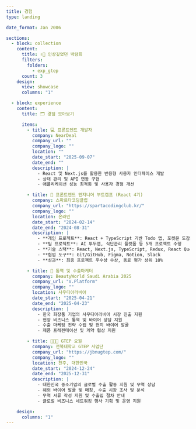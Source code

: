 ```yaml
---
title: 경험
type: landing

date_format: Jan 2006

sections:
  - block: collection
    content:
      title: ✌🏻 인상깊었던 박람회
      filters:
        folders:
          - exp_gtep
      count: 3
    design:
      view: showcase
      columns: "1"

  - block: experience
    content:
      title: 🗂️ 경험 모아보기

      items:
        - title: 💻 프론트엔드 개발자
          company: NearDeal
          company_url: ""
          company_logo: ""
          location: ""
          date_start: "2025-09-07"
          date_end: ""
          description: |
            - React 및 Next.js를 활용한 반응형 사용자 인터페이스 개발
            - 상태 관리 및 API 연동 구현
            - 애플리케이션 성능 최적화 및 사용자 경험 개선

        - title: 🥊 프론트엔드 엔지니어 부트캠프 (React 4기)
          company: 스파르타코딩클럽
          company_url: "https://spartacodingclub.kr/"
          company_logo: ""
          location: 온라인
          date_start: "2024-02-14"
          date_end: "2024-08-31"
          description: |
            - **개인 프로젝트**: React + TypeScript 기반 Todo 앱, 포켓몬 도감, 영화 검색 서비스 개발
            - **팀 프로젝트**: AI 투두앱, 식단관리 플랫폼 등 5개 프로젝트 수행
            - **기술 스택**: React, Next.js, TypeScript, Redux, React Query, Tailwind CSS, Zustand
            - **협업 도구**: Git/GitHub, Figma, Notion, Slack
            - **성과**: 최종 프로젝트 우수상 수상, 동료 평가 상위 10%

        - title: 📢 통역 및 수출마케터
          company: BeautyWorld Saudi Arabia 2025
          company_url: "V.Platform"
          company_logo: ""
          location: 사우디아라비아
          date_start: "2025-04-21"
          date_end: "2025-04-23"
          description: |
            - 한국 화장품 기업의 사우디아라비아 시장 진출 지원
            - 현장 비즈니스 통역 및 바이어 상담 지원
            - 수출 마케팅 전략 수립 및 현지 바이어 발굴
            - 제품 프레젠테이션 및 계약 협상 지원

        - title: 👩🏻‍💼 GTEP 요원
          company: 전북대학교 GTEP 사업단
          company_url: "https://jbnugtep.com/"
          company_logo: ""
          location: 전주, 대한민국
          date_start: "2024-12-24"
          date_end: "2025-12-31"
          description: |
            - 대한민국 중소기업의 글로벌 수출 활동 지원 및 무역 상담
            - 해외 바이어 발굴 및 매칭, 수출 시장 조사 및 분석
            - 무역 서류 작성 지원 및 수출입 절차 안내
            - 글로벌 비즈니스 네트워킹 행사 기획 및 운영 지원

    design:
      columns: "1"
---
```

